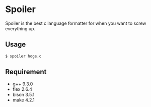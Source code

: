 # Spoiler
Spoiler is the best c language formatter for when you want to screw everything up.

## Usage
```bash
$ spoiler hoge.c
```

## Requirement
* g++ 9.3.0
* flex 2.6.4
* bison 3.5.1
* make 4.2.1
